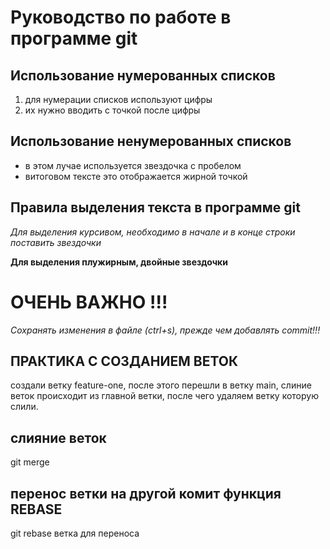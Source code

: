 # Руководство по работе в программе git

## Использование нумерованных списков

1. для нумерации списков используют цифры
2. их нужно вводить с точкой после цифры

## Использование ненумерованных списков

* в этом лучае используется звездочка с пробелом
* витоговом тексте это отображается жирной точкой

## Правила выделения текста в программе git

*Для выделения курсивом, необходимо в начале и в конце строки поставить звездочки*

**Для выделения плужирным, двойные звездочки**

# ОЧЕНЬ ВАЖНО !!!

*Сохранять изменения в файле (ctrl+s), прежде чем добавлять commit!!!*


## ПРАКТИКА С СОЗДАНИЕМ ВЕТОК

создали ветку feature-one, после этого перешли в ветку main, слиние веток происходит из главной ветки, после чего удаляем ветку которую слили.

## слияние веток 

git merge

##  перенос ветки на другой комит функция REBASE

git rebase ветка для переноса







